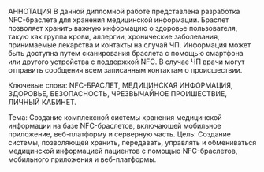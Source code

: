АННОТАЦИЯ
В данной дипломной работе представлена разработка NFC-браслета для хранения медицинской информации. Браслет позволяет хранить важную информацию о здоровье пользователя, такую как группа крови, аллергии, хронические заболевания, принимаемые лекарства и контакты на случай ЧП. Информация может быть доступна путем сканирования браслета с помощью смартфона или другого устройства с поддержкой NFC. В случае ЧП врачи могут отправить сообщения всем записанным контактам о происшествии.

Ключевые слова: NFC-БРАСЛЕТ, МЕДИЦИНСКАЯ ИНФОРМАЦИЯ, ЗДОРОВЬЕ, БЕЗОПАСНОСТЬ, ЧРЕЗВЫЧАЙНОЕ ПРОИШЕСТВИЕ, ЛИЧНЫЙ КАБИНЕТ.

Тема: Создание комплексной системы хранения медицинской информации на базе NFC-браслетов, включающей мобильное приложение, веб-платформу и серверную часть.
Цель: Создание системы, позволяющей хранить, передавать, управлять и обмениваться медицинской информацией пациентов с помощью NFC-браслетов, мобильного приложения и веб-платформы.